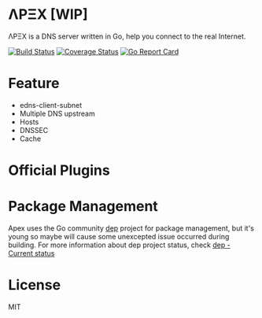 # ΛPΞX [WIP]
ΛPΞX is a DNS server written in Go, help you connect to the real Internet.

[![Build Status](https://travis-ci.org/oif/apex.svg?branch=master)](https://travis-ci.org/oif/apex)
[![Coverage Status](https://coveralls.io/repos/github/oif/apex/badge.svg?branch=master)](https://coveralls.io/github/oif/apex?branch=master)
[![Go Report Card](https://goreportcard.com/badge/github.com/oif/apex)](https://goreportcard.com/report/github.com/oif/apex)


# Feature
* edns-client-subnet
* Multiple DNS upstream
* Hosts
* DNSSEC
* Cache

# Official Plugins

# Package Management
Apex uses the Go community [dep](https://github.com/golang/dep) project for package management, but it's young so maybe will cause some unexcepted issue occurred during building. For more information about dep project status, check [dep - Current status](https://github.com/golang/dep#current-status)

# License
MIT
